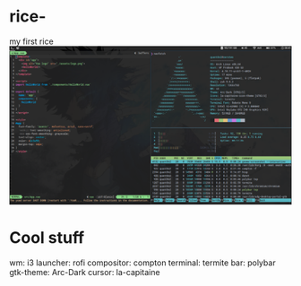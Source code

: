 # rice-
my first rice 
![Screenshot](screenshot.png)
# Cool stuff
wm: i3
launcher: rofi 
compositor: compton 
terminal: termite 
bar: polybar 
gtk-theme: Arc-Dark
cursor: la-capitaine
